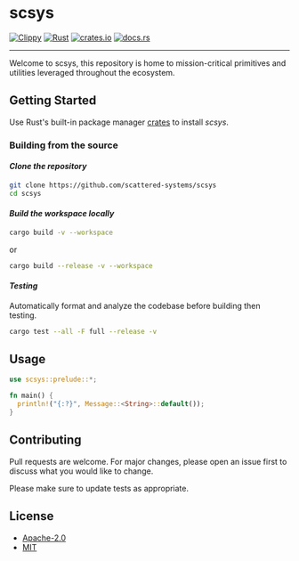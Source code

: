 # scsys

[![Clippy](https://github.com/Scattered-Systems/scsys/actions/workflows/clippy.yml/badge.svg)](https://github.com/Scattered-Systems/scsys/actions/workflows/clippy.yml)
[![Rust](https://github.com/Scattered-Systems/scsys/actions/workflows/rust.yml/badge.svg)](https://github.com/Scattered-Systems/scsys/actions/workflows/rust.yml)
[![crates.io](https://img.shields.io/crates/v/scsys.svg)](https://crates.io/crates/scsys)
[![docs.rs](https://docs.rs/scsys/badge.svg)](https://docs.rs/scsys)

***

Welcome to scsys, this repository is home to mission-critical primitives and utilities leveraged throughout the ecosystem.

## Getting Started

Use Rust's built-in package manager [crates](https://crates.io/crates/scsys) to install *scsys*.

### Building from the source

#### *Clone the repository*

```bash
git clone https://github.com/scattered-systems/scsys
cd scsys
```

#### *Build the workspace locally*

```bash
cargo build -v --workspace
```

or

```bash
cargo build --release -v --workspace
```

#### *Testing*

Automatically format and analyze the codebase before building then testing.

```bash
cargo test --all -F full --release -v
```

## Usage

```rust
use scsys::prelude::*;

fn main() {
  println!("{:?}", Message::<String>::default());
}
```

## Contributing

Pull requests are welcome. For major changes, please open an issue first
to discuss what you would like to change.

Please make sure to update tests as appropriate.

## License

- [Apache-2.0](https://choosealicense.com/licenses/apache-2.0/)
- [MIT](https://choosealicense.com/licenses/mit/)
